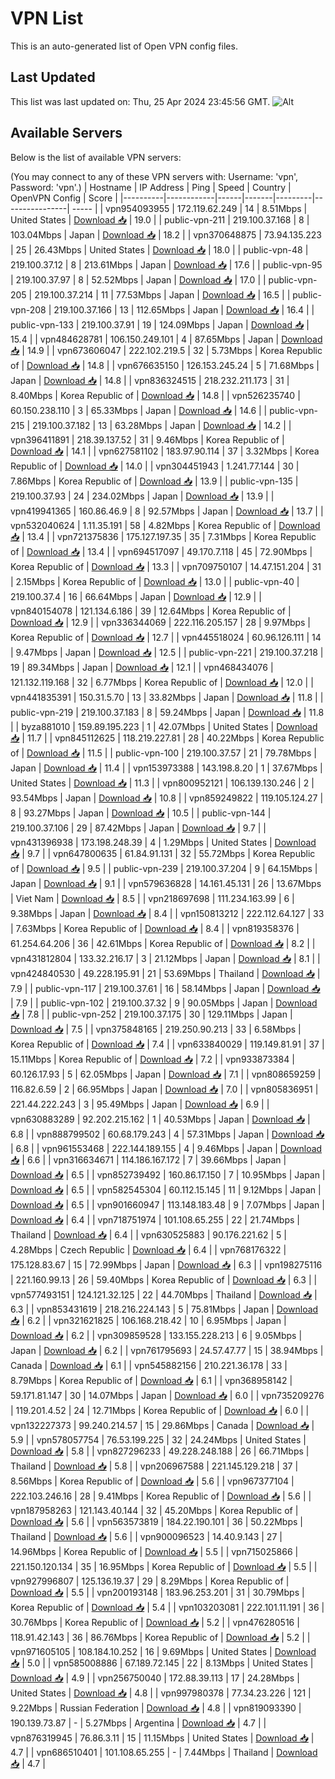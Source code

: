 # VPN List

This is an auto-generated list of Open VPN config files.

## Last Updated

This list was last updated on: Thu, 25 Apr 2024 23:45:56 GMT.
![Alt](https://repobeats.axiom.co/api/embed/186b98318ef1479477931607c1ad7d823f12451f.svg "Repobeats analytics image")

## Available Servers

Below is the list of available VPN servers:

(You may connect to any of these VPN servers with: Username: 'vpn', Password: 'vpn'.)
| Hostname | IP Address | Ping | Speed | Country | OpenVPN Config | Score |
|----------|------------|------|-------|---------|----------------| ----- |
| vpn954093955 | 172.119.62.249 | 14 | 8.51Mbps | United States | [Download 📥](./configs/server_0_US.ovpn) | 19.0 |
| public-vpn-211 | 219.100.37.168 | 8 | 103.04Mbps | Japan | [Download 📥](./configs/server_1_JP.ovpn) | 18.2 |
| vpn370648875 | 73.94.135.223 | 25 | 26.43Mbps | United States | [Download 📥](./configs/server_2_US.ovpn) | 18.0 |
| public-vpn-48 | 219.100.37.12 | 8 | 213.61Mbps | Japan | [Download 📥](./configs/server_3_JP.ovpn) | 17.6 |
| public-vpn-95 | 219.100.37.97 | 8 | 52.52Mbps | Japan | [Download 📥](./configs/server_4_JP.ovpn) | 17.0 |
| public-vpn-205 | 219.100.37.214 | 11 | 77.53Mbps | Japan | [Download 📥](./configs/server_5_JP.ovpn) | 16.5 |
| public-vpn-208 | 219.100.37.166 | 13 | 112.65Mbps | Japan | [Download 📥](./configs/server_6_JP.ovpn) | 16.4 |
| public-vpn-133 | 219.100.37.91 | 19 | 124.09Mbps | Japan | [Download 📥](./configs/server_7_JP.ovpn) | 15.4 |
| vpn484628781 | 106.150.249.101 | 4 | 87.65Mbps | Japan | [Download 📥](./configs/server_8_JP.ovpn) | 14.9 |
| vpn673606047 | 222.102.219.5 | 32 | 5.73Mbps | Korea Republic of | [Download 📥](./configs/server_9_KR.ovpn) | 14.8 |
| vpn676635150 | 126.153.245.24 | 5 | 71.68Mbps | Japan | [Download 📥](./configs/server_10_JP.ovpn) | 14.8 |
| vpn836324515 | 218.232.211.173 | 31 | 8.40Mbps | Korea Republic of | [Download 📥](./configs/server_11_KR.ovpn) | 14.8 |
| vpn526235740 | 60.150.238.110 | 3 | 65.33Mbps | Japan | [Download 📥](./configs/server_12_JP.ovpn) | 14.6 |
| public-vpn-215 | 219.100.37.182 | 13 | 63.28Mbps | Japan | [Download 📥](./configs/server_13_JP.ovpn) | 14.2 |
| vpn396411891 | 218.39.137.52 | 31 | 9.46Mbps | Korea Republic of | [Download 📥](./configs/server_14_KR.ovpn) | 14.1 |
| vpn627581102 | 183.97.90.114 | 37 | 3.32Mbps | Korea Republic of | [Download 📥](./configs/server_15_KR.ovpn) | 14.0 |
| vpn304451943 | 1.241.77.144 | 30 | 7.86Mbps | Korea Republic of | [Download 📥](./configs/server_16_KR.ovpn) | 13.9 |
| public-vpn-135 | 219.100.37.93 | 24 | 234.02Mbps | Japan | [Download 📥](./configs/server_17_JP.ovpn) | 13.9 |
| vpn419941365 | 160.86.46.9 | 8 | 92.57Mbps | Japan | [Download 📥](./configs/server_18_JP.ovpn) | 13.7 |
| vpn532040624 | 1.11.35.191 | 58 | 4.82Mbps | Korea Republic of | [Download 📥](./configs/server_19_KR.ovpn) | 13.4 |
| vpn721375836 | 175.127.197.35 | 35 | 7.31Mbps | Korea Republic of | [Download 📥](./configs/server_20_KR.ovpn) | 13.4 |
| vpn694517097 | 49.170.7.118 | 45 | 72.90Mbps | Korea Republic of | [Download 📥](./configs/server_21_KR.ovpn) | 13.3 |
| vpn709750107 | 14.47.151.204 | 31 | 2.15Mbps | Korea Republic of | [Download 📥](./configs/server_22_KR.ovpn) | 13.0 |
| public-vpn-40 | 219.100.37.4 | 16 | 66.64Mbps | Japan | [Download 📥](./configs/server_23_JP.ovpn) | 12.9 |
| vpn840154078 | 121.134.6.186 | 39 | 12.64Mbps | Korea Republic of | [Download 📥](./configs/server_24_KR.ovpn) | 12.9 |
| vpn336344069 | 222.116.205.157 | 28 | 9.97Mbps | Korea Republic of | [Download 📥](./configs/server_25_KR.ovpn) | 12.7 |
| vpn445518024 | 60.96.126.111 | 14 | 9.47Mbps | Japan | [Download 📥](./configs/server_26_JP.ovpn) | 12.5 |
| public-vpn-221 | 219.100.37.218 | 19 | 89.34Mbps | Japan | [Download 📥](./configs/server_27_JP.ovpn) | 12.1 |
| vpn468434076 | 121.132.119.168 | 32 | 6.77Mbps | Korea Republic of | [Download 📥](./configs/server_28_KR.ovpn) | 12.0 |
| vpn441835391 | 150.31.5.70 | 13 | 33.82Mbps | Japan | [Download 📥](./configs/server_29_JP.ovpn) | 11.8 |
| public-vpn-219 | 219.100.37.183 | 8 | 59.24Mbps | Japan | [Download 📥](./configs/server_30_JP.ovpn) | 11.8 |
| byza881010 | 159.89.195.223 | 1 | 42.07Mbps | United States | [Download 📥](./configs/server_31_US.ovpn) | 11.7 |
| vpn845112625 | 118.219.227.81 | 28 | 40.22Mbps | Korea Republic of | [Download 📥](./configs/server_32_KR.ovpn) | 11.5 |
| public-vpn-100 | 219.100.37.57 | 21 | 79.78Mbps | Japan | [Download 📥](./configs/server_33_JP.ovpn) | 11.4 |
| vpn153973388 | 143.198.8.20 | 1 | 37.67Mbps | United States | [Download 📥](./configs/server_34_US.ovpn) | 11.3 |
| vpn800952121 | 106.139.130.246 | 2 | 93.54Mbps | Japan | [Download 📥](./configs/server_35_JP.ovpn) | 10.8 |
| vpn859249822 | 119.105.124.27 | 8 | 93.27Mbps | Japan | [Download 📥](./configs/server_36_JP.ovpn) | 10.5 |
| public-vpn-144 | 219.100.37.106 | 29 | 87.42Mbps | Japan | [Download 📥](./configs/server_37_JP.ovpn) | 9.7 |
| vpn431396938 | 173.198.248.39 | 4 | 1.29Mbps | United States | [Download 📥](./configs/server_38_US.ovpn) | 9.7 |
| vpn647800635 | 61.84.91.131 | 32 | 55.72Mbps | Korea Republic of | [Download 📥](./configs/server_39_KR.ovpn) | 9.5 |
| public-vpn-239 | 219.100.37.204 | 9 | 64.15Mbps | Japan | [Download 📥](./configs/server_40_JP.ovpn) | 9.1 |
| vpn579636828 | 14.161.45.131 | 26 | 13.67Mbps | Viet Nam | [Download 📥](./configs/server_41_VN.ovpn) | 8.5 |
| vpn218697698 | 111.234.163.99 | 6 | 9.38Mbps | Japan | [Download 📥](./configs/server_42_JP.ovpn) | 8.4 |
| vpn150813212 | 222.112.64.127 | 33 | 7.63Mbps | Korea Republic of | [Download 📥](./configs/server_43_KR.ovpn) | 8.4 |
| vpn819358376 | 61.254.64.206 | 36 | 42.61Mbps | Korea Republic of | [Download 📥](./configs/server_44_KR.ovpn) | 8.2 |
| vpn431812804 | 133.32.216.17 | 3 | 21.12Mbps | Japan | [Download 📥](./configs/server_45_JP.ovpn) | 8.1 |
| vpn424840530 | 49.228.195.91 | 21 | 53.69Mbps | Thailand | [Download 📥](./configs/server_46_TH.ovpn) | 7.9 |
| public-vpn-117 | 219.100.37.61 | 16 | 58.14Mbps | Japan | [Download 📥](./configs/server_47_JP.ovpn) | 7.9 |
| public-vpn-102 | 219.100.37.32 | 9 | 90.05Mbps | Japan | [Download 📥](./configs/server_48_JP.ovpn) | 7.8 |
| public-vpn-252 | 219.100.37.175 | 30 | 129.11Mbps | Japan | [Download 📥](./configs/server_49_JP.ovpn) | 7.5 |
| vpn375848165 | 219.250.90.213 | 33 | 6.58Mbps | Korea Republic of | [Download 📥](./configs/server_50_KR.ovpn) | 7.4 |
| vpn633840029 | 119.149.81.91 | 37 | 15.11Mbps | Korea Republic of | [Download 📥](./configs/server_51_KR.ovpn) | 7.2 |
| vpn933873384 | 60.126.17.93 | 5 | 62.05Mbps | Japan | [Download 📥](./configs/server_52_JP.ovpn) | 7.1 |
| vpn808659259 | 116.82.6.59 | 2 | 66.95Mbps | Japan | [Download 📥](./configs/server_53_JP.ovpn) | 7.0 |
| vpn805836951 | 221.44.222.243 | 3 | 95.49Mbps | Japan | [Download 📥](./configs/server_54_JP.ovpn) | 6.9 |
| vpn630883289 | 92.202.215.162 | 1 | 40.53Mbps | Japan | [Download 📥](./configs/server_55_JP.ovpn) | 6.8 |
| vpn888799502 | 60.68.179.243 | 4 | 57.31Mbps | Japan | [Download 📥](./configs/server_56_JP.ovpn) | 6.8 |
| vpn961553468 | 222.144.189.155 | 4 | 9.46Mbps | Japan | [Download 📥](./configs/server_57_JP.ovpn) | 6.6 |
| vpn316634671 | 114.186.167.172 | 7 | 39.66Mbps | Japan | [Download 📥](./configs/server_58_JP.ovpn) | 6.5 |
| vpn852739492 | 160.86.17.150 | 7 | 10.95Mbps | Japan | [Download 📥](./configs/server_59_JP.ovpn) | 6.5 |
| vpn582545304 | 60.112.15.145 | 11 | 9.12Mbps | Japan | [Download 📥](./configs/server_60_JP.ovpn) | 6.5 |
| vpn901660947 | 113.148.183.48 | 9 | 7.07Mbps | Japan | [Download 📥](./configs/server_61_JP.ovpn) | 6.4 |
| vpn718751974 | 101.108.65.255 | 22 | 21.74Mbps | Thailand | [Download 📥](./configs/server_62_TH.ovpn) | 6.4 |
| vpn630525883 | 90.176.221.62 | 5 | 4.28Mbps | Czech Republic | [Download 📥](./configs/server_63_CZ.ovpn) | 6.4 |
| vpn768176322 | 175.128.83.67 | 15 | 72.99Mbps | Japan | [Download 📥](./configs/server_64_JP.ovpn) | 6.3 |
| vpn198275116 | 221.160.99.13 | 26 | 59.40Mbps | Korea Republic of | [Download 📥](./configs/server_65_KR.ovpn) | 6.3 |
| vpn577493151 | 124.121.32.125 | 22 | 44.70Mbps | Thailand | [Download 📥](./configs/server_66_TH.ovpn) | 6.3 |
| vpn853431619 | 218.216.224.143 | 5 | 75.81Mbps | Japan | [Download 📥](./configs/server_67_JP.ovpn) | 6.2 |
| vpn321621825 | 106.168.218.42 | 10 | 6.95Mbps | Japan | [Download 📥](./configs/server_68_JP.ovpn) | 6.2 |
| vpn309859528 | 133.155.228.213 | 6 | 9.05Mbps | Japan | [Download 📥](./configs/server_69_JP.ovpn) | 6.2 |
| vpn761795693 | 24.57.47.77 | 15 | 38.94Mbps | Canada | [Download 📥](./configs/server_70_CA.ovpn) | 6.1 |
| vpn545882156 | 210.221.36.178 | 33 | 8.79Mbps | Korea Republic of | [Download 📥](./configs/server_71_KR.ovpn) | 6.1 |
| vpn368958142 | 59.171.81.147 | 30 | 14.07Mbps | Japan | [Download 📥](./configs/server_72_JP.ovpn) | 6.0 |
| vpn735209276 | 119.201.4.52 | 24 | 12.71Mbps | Korea Republic of | [Download 📥](./configs/server_73_KR.ovpn) | 6.0 |
| vpn132227373 | 99.240.214.57 | 15 | 29.86Mbps | Canada | [Download 📥](./configs/server_74_CA.ovpn) | 5.9 |
| vpn578057754 | 76.53.199.225 | 32 | 24.24Mbps | United States | [Download 📥](./configs/server_75_US.ovpn) | 5.8 |
| vpn827296233 | 49.228.248.188 | 26 | 66.71Mbps | Thailand | [Download 📥](./configs/server_76_TH.ovpn) | 5.8 |
| vpn206967588 | 221.145.129.218 | 37 | 8.56Mbps | Korea Republic of | [Download 📥](./configs/server_77_KR.ovpn) | 5.6 |
| vpn967377104 | 222.103.246.16 | 28 | 9.41Mbps | Korea Republic of | [Download 📥](./configs/server_78_KR.ovpn) | 5.6 |
| vpn187958263 | 121.143.40.144 | 32 | 45.20Mbps | Korea Republic of | [Download 📥](./configs/server_79_KR.ovpn) | 5.6 |
| vpn563573819 | 184.22.190.101 | 36 | 50.22Mbps | Thailand | [Download 📥](./configs/server_80_TH.ovpn) | 5.6 |
| vpn900096523 | 14.40.9.143 | 27 | 14.96Mbps | Korea Republic of | [Download 📥](./configs/server_81_KR.ovpn) | 5.5 |
| vpn715025866 | 221.150.120.134 | 35 | 16.95Mbps | Korea Republic of | [Download 📥](./configs/server_82_KR.ovpn) | 5.5 |
| vpn927996807 | 125.136.19.37 | 29 | 8.29Mbps | Korea Republic of | [Download 📥](./configs/server_83_KR.ovpn) | 5.5 |
| vpn200193148 | 183.96.253.201 | 31 | 30.79Mbps | Korea Republic of | [Download 📥](./configs/server_84_KR.ovpn) | 5.4 |
| vpn103203081 | 222.101.11.191 | 36 | 30.76Mbps | Korea Republic of | [Download 📥](./configs/server_85_KR.ovpn) | 5.2 |
| vpn476280516 | 118.91.42.143 | 36 | 86.76Mbps | Korea Republic of | [Download 📥](./configs/server_86_KR.ovpn) | 5.2 |
| vpn971605105 | 108.184.10.252 | 16 | 9.69Mbps | United States | [Download 📥](./configs/server_87_US.ovpn) | 5.0 |
| vpn585008886 | 67.189.72.145 | 22 | 8.13Mbps | United States | [Download 📥](./configs/server_88_US.ovpn) | 4.9 |
| vpn256750040 | 172.88.39.113 | 17 | 24.28Mbps | United States | [Download 📥](./configs/server_89_US.ovpn) | 4.8 |
| vpn997980378 | 77.34.23.226 | 121 | 9.22Mbps | Russian Federation | [Download 📥](./configs/server_90_RU.ovpn) | 4.8 |
| vpn819093390 | 190.139.73.87 | - | 5.27Mbps | Argentina | [Download 📥](./configs/server_91_AR.ovpn) | 4.7 |
| vpn876319945 | 76.86.3.11 | 15 | 11.15Mbps | United States | [Download 📥](./configs/server_92_US.ovpn) | 4.7 |
| vpn686510401 | 101.108.65.255 | - | 7.44Mbps | Thailand | [Download 📥](./configs/server_93_TH.ovpn) | 4.7 |
